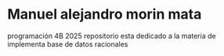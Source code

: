 # Manuel alejandro morin mata
programación 4B 2025 repositorio esta dedicado a la materia de implementa base de datos racionales 

